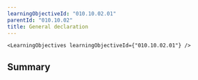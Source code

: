 ```yaml
---
learningObjectiveId: "010.10.02.01"
parentId: "010.10.02"
title: General declaration
---
```


```tsx eval
<LearningObjectives learningObjectiveId={"010.10.02.01"} />
```

## Summary
